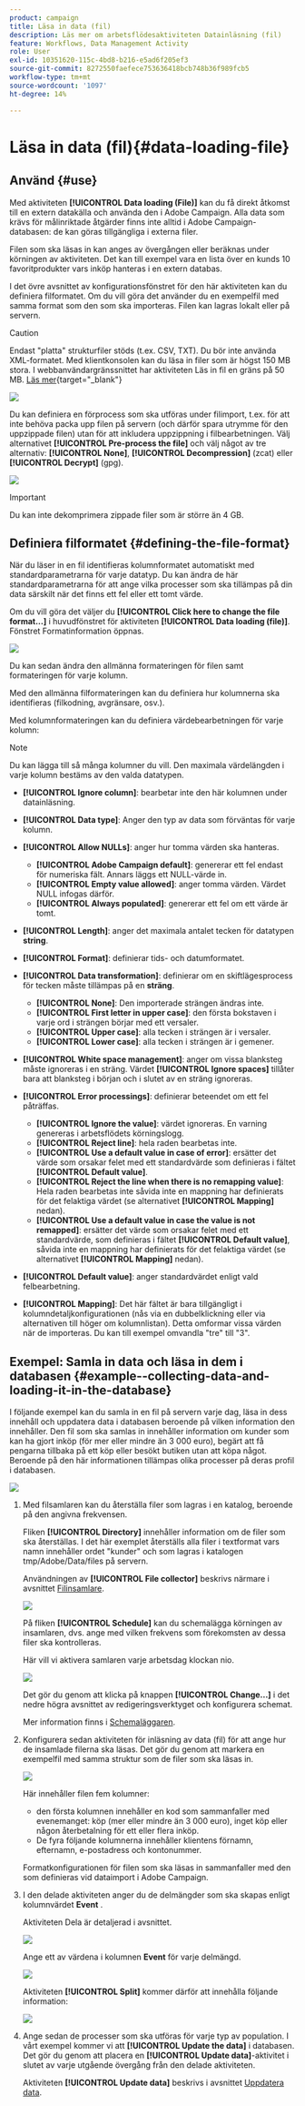 ```yaml
---
product: campaign
title: Läsa in data (fil)
description: Läs mer om arbetsflödesaktiviteten Datainläsning (fil)
feature: Workflows, Data Management Activity
role: User
exl-id: 10351620-115c-4bd8-b216-e5ad6f205ef3
source-git-commit: 8272550faefece753636418bcb748b36f989fcb5
workflow-type: tm+mt
source-wordcount: '1097'
ht-degree: 14%

---
```


# Läsa in data (fil){#data-loading-file}



## Använd {#use}

Med aktiviteten **[!UICONTROL Data loading (File)]** kan du få direkt åtkomst till en extern datakälla och använda den i Adobe Campaign. Alla data som krävs för målinriktade åtgärder finns inte alltid i Adobe Campaign-databasen: de kan göras tillgängliga i externa filer.

Filen som ska läsas in kan anges av övergången eller beräknas under körningen av aktiviteten. Det kan till exempel vara en lista över en kunds 10 favoritprodukter vars inköp hanteras i en extern databas.

I det övre avsnittet av konfigurationsfönstret för den här aktiviteten kan du definiera filformatet. Om du vill göra det använder du en exempelfil med samma format som den som ska importeras. Filen kan lagras lokalt eller på servern.

>[!CAUTION]
>
>Endast &quot;platta&quot; strukturfiler stöds (t.ex. CSV, TXT). Du bör inte använda XML-formatet. Med klientkonsolen kan du läsa in filer som är högst 150 MB stora. I webbanvändargränssnittet har aktiviteten Läs in fil en gräns på 50 MB. [Läs mer](https://experienceleague.adobe.com/docs/campaign-web/v8/wf/design-workflows/load-file.html?lang=sv-SE){target="_blank"}

![](assets/s_advuser_wf_etl_file.png)

Du kan definiera en förprocess som ska utföras under filimport, t.ex. för att inte behöva packa upp filen på servern (och därför spara utrymme för den uppzippade filen) utan för att inkludera uppzippning i filbearbetningen. Välj alternativet **[!UICONTROL Pre-process the file]** och välj något av tre alternativ: **[!UICONTROL None]**, **[!UICONTROL Decompression]** (zcat) eller **[!UICONTROL Decrypt]** (gpg).

![](assets/preprocessing-dataloading.png)

>[!IMPORTANT]
>
>Du kan inte dekomprimera zippade filer som är större än 4 GB.

## Definiera filformatet {#defining-the-file-format}

När du läser in en fil identifieras kolumnformatet automatiskt med standardparametrarna för varje datatyp. Du kan ändra de här standardparametrarna för att ange vilka processer som ska tillämpas på din data särskilt när det finns ett fel eller ett tomt värde.

Om du vill göra det väljer du **[!UICONTROL Click here to change the file format...]** i huvudfönstret för aktiviteten **[!UICONTROL Data loading (file)]**. Fönstret Formatinformation öppnas.

![](assets/file_loading_columns_format.png)

Du kan sedan ändra den allmänna formateringen för filen samt formateringen för varje kolumn.

Med den allmänna filformateringen kan du definiera hur kolumnerna ska identifieras (filkodning, avgränsare, osv.).

Med kolumnformateringen kan du definiera värdebearbetningen för varje kolumn:

>[!NOTE]
>
>Du kan lägga till så många kolumner du vill. Den maximala värdelängden i varje kolumn bestäms av den valda datatypen.

* **[!UICONTROL Ignore column]**: bearbetar inte den här kolumnen under datainläsning.
* **[!UICONTROL Data type]**: Anger den typ av data som förväntas för varje kolumn.
* **[!UICONTROL Allow NULLs]**: anger hur tomma värden ska hanteras.

   * **[!UICONTROL Adobe Campaign default]**: genererar ett fel endast för numeriska fält. Annars läggs ett NULL-värde in.
   * **[!UICONTROL Empty value allowed]**: anger tomma värden.  Värdet NULL infogas därför.
   * **[!UICONTROL Always populated]**: genererar ett fel om ett värde är tomt.

* **[!UICONTROL Length]**: anger det maximala antalet tecken för datatypen **string**.
* **[!UICONTROL Format]**: definierar tids- och datumformatet.
* **[!UICONTROL Data transformation]**: definierar om en skiftlägesprocess för tecken måste tillämpas på en **sträng**.

   * **[!UICONTROL None]**: Den importerade strängen ändras inte.
   * **[!UICONTROL First letter in upper case]**: den första bokstaven i varje ord i strängen börjar med ett versaler.
   * **[!UICONTROL Upper case]**: alla tecken i strängen är i versaler.
   * **[!UICONTROL Lower case]**: alla tecken i strängen är i gemener.

* **[!UICONTROL White space management]**: anger om vissa blanksteg måste ignoreras i en sträng. Värdet **[!UICONTROL Ignore spaces]** tillåter bara att blanksteg i början och i slutet av en sträng ignoreras.
* **[!UICONTROL Error processings]**: definierar beteendet om ett fel påträffas.

   * **[!UICONTROL Ignore the value]**: värdet ignoreras.  En varning genereras i arbetsflödets körningslogg.
   * **[!UICONTROL Reject line]**: hela raden bearbetas inte.
   * **[!UICONTROL Use a default value in case of error]**: ersätter det värde som orsakar felet med ett standardvärde som definieras i fältet **[!UICONTROL Default value]**.
   * **[!UICONTROL Reject the line when there is no remapping value]**: Hela raden bearbetas inte såvida inte en mappning har definierats för det felaktiga värdet (se alternativet **[!UICONTROL Mapping]** nedan).
   * **[!UICONTROL Use a default value in case the value is not remapped]**: ersätter det värde som orsakar felet med ett standardvärde, som definieras i fältet **[!UICONTROL Default value]**, såvida inte en mappning har definierats för det felaktiga värdet (se alternativet **[!UICONTROL Mapping]** nedan).

* **[!UICONTROL Default value]**: anger standardvärdet enligt vald felbearbetning.
* **[!UICONTROL Mapping]**: Det här fältet är bara tillgängligt i kolumndetaljkonfigurationen (nås via en dubbelklickning eller via alternativen till höger om kolumnlistan). Detta omformar vissa värden när de importeras. Du kan till exempel omvandla &quot;tre&quot; till &quot;3&quot;.

## Exempel: Samla in data och läsa in dem i databasen {#example--collecting-data-and-loading-it-in-the-database}

I följande exempel kan du samla in en fil på servern varje dag, läsa in dess innehåll och uppdatera data i databasen beroende på vilken information den innehåller. Den fil som ska samlas in innehåller information om kunder som kan ha gjort inköp (för mer eller mindre än 3 000 euro), begärt att få pengarna tillbaka på ett köp eller besökt butiken utan att köpa något. Beroende på den här informationen tillämpas olika processer på deras profil i databasen.

![](assets/s_advuser_load_file_sample_0.png)

1. Med filsamlaren kan du återställa filer som lagras i en katalog, beroende på den angivna frekvensen.

   Fliken **[!UICONTROL Directory]** innehåller information om de filer som ska återställas. I det här exemplet återställs alla filer i textformat vars namn innehåller ordet &quot;kunder&quot; och som lagras i katalogen tmp/Adobe/Data/files på servern.

   Användningen av **[!UICONTROL File collector]** beskrivs närmare i avsnittet [Filinsamlare](file-collector.md).

   ![](assets/s_advuser_load_file_sample_1.png)

   På fliken **[!UICONTROL Schedule]** kan du schemalägga körningen av insamlaren, dvs. ange med vilken frekvens som förekomsten av dessa filer ska kontrolleras.

   Här vill vi aktivera samlaren varje arbetsdag klockan nio.

   ![](assets/s_advuser_load_file_sample_2.png)

   Det gör du genom att klicka på knappen **[!UICONTROL Change...]** i det nedre högra avsnittet av redigeringsverktyget och konfigurera schemat.

   Mer information finns i [Schemaläggaren](scheduler.md).

1. Konfigurera sedan aktiviteten för inläsning av data (fil) för att ange hur de insamlade filerna ska läsas. Det gör du genom att markera en exempelfil med samma struktur som de filer som ska läsas in.

   ![](assets/s_advuser_load_file_sample_3.png)

   Här innehåller filen fem kolumner:

   * den första kolumnen innehåller en kod som sammanfaller med evenemanget: köp (mer eller mindre än 3 000 euro), inget köp eller någon återbetalning för ett eller flera inköp.
   * De fyra följande kolumnerna innehåller klientens förnamn, efternamn, e-postadress och kontonummer.

   Formatkonfigurationen för filen som ska läsas in sammanfaller med den som definieras vid dataimport i Adobe Campaign.

1. I den delade aktiviteten anger du de delmängder som ska skapas enligt kolumnvärdet **Event** .

   Aktiviteten Dela är detaljerad i avsnittet.

   ![](assets/s_advuser_load_file_sample_4.png)

   Ange ett av värdena i kolumnen **Event** för varje delmängd.

   ![](assets/s_advuser_load_file_sample_5.png)

   Aktiviteten **[!UICONTROL Split]** kommer därför att innehålla följande information:

   ![](assets/s_advuser_load_file_sample_6.png)

1. Ange sedan de processer som ska utföras för varje typ av population. I vårt exempel kommer vi att **[!UICONTROL Update the data]** i databasen. Det gör du genom att placera en **[!UICONTROL Update data]**-aktivitet i slutet av varje utgående övergång från den delade aktiviteten.

   Aktiviteten **[!UICONTROL Update data]** beskrivs i avsnittet [Uppdatera data](update-data.md).
